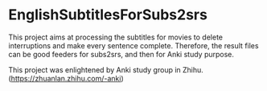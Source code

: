 # EnglishSubtitlesForSubs2srs



This project aims at processing the subtitles for movies to delete interruptions and make every sentence complete. Therefore, the result files can be good feeders for subs2srs, and then for Anki study purpose.

This project was enlightened by Anki study group in Zhihu.(https://zhuanlan.zhihu.com/-anki)
